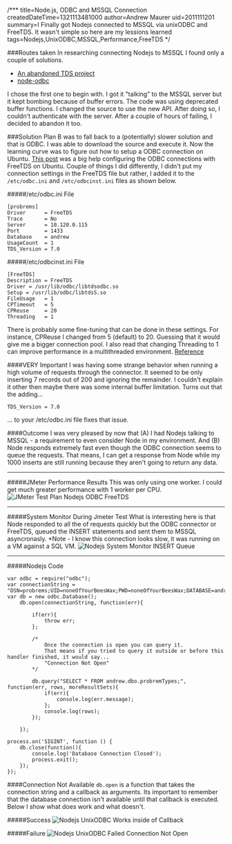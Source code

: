 /***
title=Node.js, ODBC and MSSQL Connection
createdDateTime=1321113481000
author=Andrew Maurer
uid=2011111201
summary=I Finally got Nodejs connected to MSSQL via unixODBC and FreeTDS. It wasn't simple so here are my lessions learned
tags=Nodejs,UnixODBC,MSSQL,Performance,FreeTDS
*/

###Routes taken
In researching connecting Nodejs to MSSQL I found only a couple of solutions.

* [An abandoned TDS project](https://github.com/orenmazor/node-tds)
* [node-odbc](https://github.com/wankdanker/node-odbc)

I chose the first one to begin with. I got it "talking" to the MSSQL server but it kept bombing because of buffer errors. The code was using deprecated buffer functions. I changed the source to use the new API. After doing so, I couldn't authenticate with the server. After a couple of hours of failing, I decided to abandon it too.

###Solution
Plan B was to fall back to a (potentially) slower solution and that is ODBC. I was able to download the source and execute it. Now the learning curve was to figure out how to setup a ODBC connection on Ubuntu. [This post](http://lambie.org/2008/02/28/connecting-to-an-mssql-database-from-ruby-on-ubuntu/ "Ubuntu ODBC connect to MSSQL") was a big help configuring the ODBC connections with FreeTDS on Ubuntu. Couple of things I did differently, I didn't put my connection settings in the FreeTDS file but rather, I added it to the `/etc/odbc.ini` and `/etc/odbcinst.ini` files as shown below.

#####/etc/odbc.ini File

	[probrems]
	Driver		= FreeTDS
	Trace		= No
	Server		= 10.120.0.115
	Port		= 1433
	Database	= andrew
	UsageCount	= 1
	TDS_Version = 7.0


#####/etc/odbcinst.ini File

	[FreeTDS]
	Description = FreeTDS
	Driver = /usr/lib/odbc/libtdsodbc.so
	Setup = /usr/lib/odbc/libtdsS.so
	FileUsage 	= 1
	CPTimeout 	= 5
	CPReuse 	= 20
	Threading 	= 1

There is probably some fine-tuning that can be done in these settings. For instance, CPReuse I changed from 5 (default) to 20. Guessing that it would give me a bigger connection pool. I also read that changing Threading to 1 can improve performance in a multithreaded environment. [Reference](http://stackoverflow.com/questions/4207458/using-unixodbc-in-a-multithreaded-concurrent-setting)

####VERY Important
I was having some strange behavior when running a high volume of requests through the connector. It seemed to be only inserting 7 records out of 200 and ignoring the remainder. I couldn't explain it other then maybe there was some internal buffer limitation. Turns out that the adding...
	
	TDS_Version = 7.0

... to your /etc/odbc.ini file fixes that issue.


####Outcome
I was very pleased by now that (A) I had Nodejs talking to MSSQL - a requirement to even consider Node in my environment. And (B) Node responds extremely fast even though the ODBC connection seems to queue the requests. That means, I can get a response from Node while my 1000 inserts are still running because they aren't going to return any data.

-----------------------------

#####JMeter Performance Results
This was only using one worker. I could get much greater performance with 1 worker per CPU.
![JMeter Test Plan Nodejs ODBC FreeTDS](/a/nodejs-unixodbc-freetds-mssql/i/nodejs-odbc-tds-performance.jpg)

-----------------------------

#####System Monitor During Jmeter Test
What is interesting here is that Node responded to all the of requests quickly but the ODBC connector or FreeTDS, queued the INSERT statements and sent them to MSSQL asyncronasly. *Note - I know this connection looks slow, it was running on a VM against a SQL VM.
![Nodejs System Monitor INSERT Queue](/a/nodejs-unixodbc-freetds-mssql/i/system-monitor-performance-network-traffic.jpg)

-----------------------------

#####Nodejs Code

	
	var odbc = require("odbc");
	var connectionString = "DSN=probrems;UID=noneOfYourBeesWax;PWD=noneOfYourBeesWax;DATABASE=andrew";
	var db = new odbc.Database();
		db.open(connectionString, function(err){

			if(err){
				throw err;
			};

			/*
				Once the connection is open you can query it.
				That means if you tried to query it outside or before this handler finished, it would say...
				"Connection Not Open"
			*/

			db.query("SELECT * FROM andrew.dbo.probremTypes;", function(err, rows, moreResultSets){
				if(err){
					console.log(err.message);
				};
				console.log(rows);
			});

		});

	process.on('SIGINT', function () {
		db.close(function(){
			console.log('Database Connection Closed');
			process.exit();
		});
	});

####Connection Not Available
`db.open` is a function that takes the connection string and a callback as arguments. Its important to remember that the database connection isn't available until that callback is executed. Below I show what does work and what doesn't.

#####Success
![Nodejs UnixODBC Works inside of Callback](/a/nodejs-unixodbc-freetds-mssql/i/nodejs-odbc-freetds-success-inside-of-handler.jpg)

#####Failure
![Nodejs UnixODBC Failed Connection Not Open](/a/nodejs-unixodbc-freetds-mssql/i/nodejs-odbc-freetds-failed-outside-of-handler.jpg)
